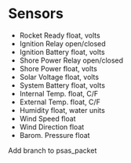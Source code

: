 # Sensors

* Rocket Ready		float, volts
* Ignition Relay		open/closed
* Ignition Battery		float, volts
* Shore Power Relay 	open/closed
* Shore Power			float, volts
* Solar Voltage		float, volts
* System Battery		float, volts
* Internal Temp.		float, C/F
* External Temp.		float, C/F
* Humidity				float, water units
* Wind Speed			float
* Wind Direction		float
* Barom. Pressure	float

Add branch to psas_packet